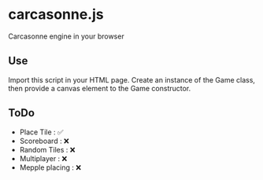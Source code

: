 # carcasonne.js
Carcasonne engine in your browser
## Use 
Import this script in your HTML page. Create an instance of the Game class, then provide a canvas element to the Game constructor.
## ToDo
- Place Tile : ✅
- Scoreboard : ❌
- Random Tiles : ❌
- Multiplayer : ❌
- Mepple placing : ❌